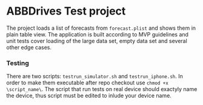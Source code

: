 # ABBDrives Test project

The project loads a list of forecasts from `forecast.plist` and shows them in plain table view. The application is built according to MVP guidelines and unit tests cover loading of the large data set, empty data set and several other edge cases.

### Testing

There are two scripts: `testrun_simulator.sh` and `testrun_iphone.sh`. In order to make them executable after repo checkout use `chmod +x \script_name\`. The script that run tests on real device should exactyly name the device, thus script must be edited to inlude your device name.